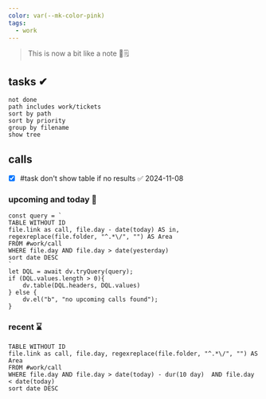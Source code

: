 ```yaml
---
color: var(--mk-color-pink)
tags:
  - work
---
```

> This is now a bit like a note 📔🗒

## tasks ✔

```tasks
not done
path includes work/tickets
sort by path
sort by priority
group by filename
show tree
```

## calls
- [x] #task don't show table if no results ✅ 2024-11-08

### upcoming  and today 📆

```dataviewjs
const query = `
TABLE WITHOUT ID
file.link as call, file.day - date(today) AS in, regexreplace(file.folder, "^.*\/", "") AS Area
FROM #work/call
WHERE file.day AND file.day > date(yesterday)
sort date DESC
`
let DQL = await dv.tryQuery(query);
if (DQL.values.length > 0){
	dv.table(DQL.headers, DQL.values)
} else {
	dv.el("b", "no upcoming calls found");
}
```

### recent ⌛

```dataview
TABLE WITHOUT ID
file.link as call, file.day, regexreplace(file.folder, "^.*\/", "") AS Area
FROM #work/call
WHERE file.day AND file.day > date(today) - dur(10 day)  AND file.day < date(today)
sort date DESC
```
